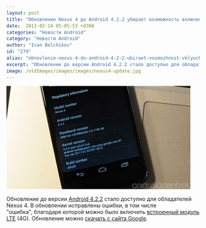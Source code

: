 ```yaml
---
layout: post
title: "Обновление Nexus 4 до Android 4.2.2 убирает возможность включения модуля LTE (4G)"
date:  2013-02-14 05:05:53 +0300
categories: "Новости Android"
category: "Новости Android"
author: "Ivan Belchikov"
id: "279"
alias: "obnovlenie-nexus-4-do-android-4-2-2-ubiraet-vozmozhnost-vklyucheniya-modulya-lte-4g"
excerpt: "Обновление до версии Android 4.2.2 стало доступно для обладателей Nexus 4. В обновлении исправлены ошибки, в том числе ошибка, благодаря которой можно было включить встроенный модуль LTE (4G)."
image: /oldImages/images/images/nexus4-update.jpg
---
```

<img src="/oldImages/images/images/nexus4-update.jpg" alt="Nexus 4 Update" >

Обновление до версии <a href="index.php?option=com_content&amp;view=article&amp;id=277&amp;catid=8&amp;Itemid=102">Android 4.2.2</a> стало доступно для обладателей Nexus 4. В обновлении исправлены ошибки, в том числе "ошибка", благодаря которой можно было включить <a href="index.php?option=com_content&amp;view=article&amp;id=132&amp;catid=8&amp;Itemid=102">встроенный модуль LTE</a> (4G).
Обновление можно <a href="#" title="Android 4.2.2 для Nexus 4" rel="nofollow">скачать с сайта Google</a>.
